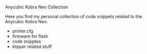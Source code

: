 Anycubic Kobra Neo Collection


Here you find my personal collection of code snippets related to the Anycubic Kobra Neo.

- printer.cfg
- firmware for flash
- code snipptes
- klipper related stuff


